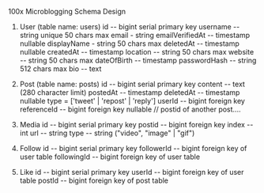 100x Microblogging Schema Design

1. User (table name: users)
   id -- bigint serial primary key
   username -- string unique 50 chars max
   email - string
   emailVerifiedAt -- timestamp nullable
   displayName - string 50 chars max
   deletedAt -- timestamp nullable
   createdAt -- timestamp
   location -- string 50 chars max
   website -- string 50 chars max
   dateOfBirth -- timestamp
   passwordHash -- string 512 chars max
   bio -- text

2. Post (table name: posts)
   id -- bigint serial primary key
   content -- text (280 character limit)
   postedAt -- timestamp
   deletedAt -- timestamp nullable
   type = ['tweet' | 'repost' | 'reply']
   userId -- bigint foreign key
   referenceId -- bigint foreign key nullable // postid of another post....

3. Media
   id -- bigint serial primary key
   postid -- bigint foreign key
   index -- int
   url -- string
   type -- string ("video", "image" | "gif")

4. Follow
   id -- bigint serial primary key
   followerId -- bigint foreign key of user table
   followingId -- bigint foreign key of user table

5. Like
   id -- bigint serial primary key
   userId -- bigint foreign key of user table
   postId -- bigint foreign key of post table
